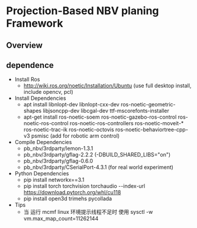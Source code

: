 # Projection-Based NBV planing Framework

## Overview

## dependence

* Install Ros
    * http://wiki.ros.org/noetic/Installation/Ubuntu (use full desktop install, include opencv, pcl)
* Install Dependencies
    * apt install libnlopt-dev libnlopt-cxx-dev ros-noetic-geometric-shapes libjsoncpp-dev libcgal-dev ttf-mscorefonts-installer
    * apt-get install ros-noetic-soem ros-noetic-gazebo-ros-control ros-noetic-ros-control ros-noetic-ros-controllers ros-noetic-moveit-* ros-noetic-trac-ik ros-noetic-octovis ros-noetic-behaviortree-cpp-v3 psmisc (add for robotic arm control) 
* Compile Dependencies
    * pb_nbv/3rdparty/lemon-1.3.1
    * pb_nbv/3rdparty/gflag-2.2.2 (-DBUILD_SHARED_LIBS="on")
    * pb_nbv/3rdparty/gflag-0.6.0 
    * pb_nbv/3rdparty/CSerialPort-4.3.1 (for real world experiment)
* Python Dependencies
    * pip install networkx==3.1
    * pip install torch torchvision torchaudio --index-url https://download.pytorch.org/whl/cu118
    * pip install open3d trimehs pycollada
* Tips
    * 当 运行 mcmf linux 环境提示线程不足时 使用 sysctl -w vm.max_map_count=11262144 
    